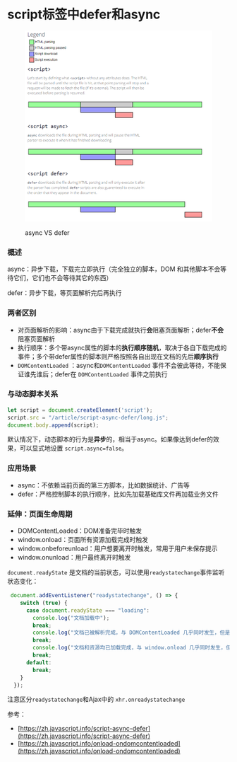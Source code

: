 # script标签中defer和async

<figure><img src="../../.gitbook/assets/async-defer.png" alt=""><figcaption><p>async VS defer</p></figcaption></figure>

### 概述

async：异步下载，下载完立即执行（完全独立的脚本，DOM 和其他脚本不会等待它们，它们也不会等待其它的东西）

defer：异步下载，等页面解析完后再执行

### 两者区别

* 对页面解析的影响：async由于下载完成就执行**会**阻塞页面解析；defer**不会**阻塞页面解析
* 执行顺序：多个带async属性的脚本的**执行顺序随机**，取决于各自下载完成的事件；多个带defer属性的脚本则严格按照各自出现在文档的先后**顺序执行**
* `DOMContentLoaded` ：async和`DOMContentLoaded` 事件不会彼此等待，不能保证谁先谁后；defer在 `DOMContentLoaded` 事件之前执行

### 与动态脚本关系

```javascript
let script = document.createElement('script');
script.src = "/article/script-async-defer/long.js";
document.body.append(script);
```

默认情况下，动态脚本的行为是**异步**的，相当于async。如果像达到defer的效果，可以显式地设置 `script.async=false`。

### 应用场景

* async：不依赖当前页面的第三方脚本，比如数据统计、广告等
* defer：严格控制脚本的执行顺序，比如先加载基础库文件再加载业务文件

### 延伸：页面生命周期

* DOMContentLoaded：DOM准备完毕时触发
* window.onload：页面所有资源加载完成时触发
* window.onbeforeunload：用户想要离开时触发，常用于用户未保存提示
* window.onunload：用户最终离开时触发

`document.readyState` 是文档的当前状态，可以使用`readystatechange`事件监听状态变化：

```javascript
 document.addEventListener("readystatechange", () => {
    switch (true) {
      case document.readyState === "loading":
        console.log("文档加载中");
        break;
        console.log("文档已被解析完成，与 DOMContentLoaded 几乎同时发生，但是在 DOMContentLoaded 之前发生");
        break;
        console.log("文档和资源均已加载完成，与 window.onload 几乎同时发生，但是在 window.onload 之前发生");
        break;
      default:
        break;
    }
  });
```

注意区分`readystatechange`和Ajax中的 `xhr.onreadystatechange`





参考：

* [https://zh.javascript.info/script-async-defer](https://zh.javascript.info/script-async-defer)
* [https://zh.javascript.info/onload-ondomcontentloaded](https://zh.javascript.info/onload-ondomcontentloaded)
